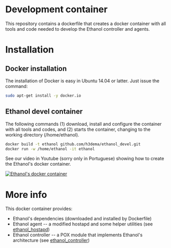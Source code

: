 # Development container #

This repository contains a dockerfile that creates a docker container with all tools and code needed to develop the Ethanol controller and agents.

# Installation #

## Docker installation ##

The installation of Docker is easy in Ubuntu 14.04 or latter.
Just issue the command:

```bash
sudo apt-get install -y docker.io
```

## Ethanol devel container ##

The following commands (1) download, install and configure the container with all tools and codes, and (2) starts the container, changing to the working directory (/home/ethanol).

```bash
docker build -t ethanol github.com/h3dema/ethanol_devel.git
docker run -w /home/ethanol -it ethanol
```

See our video in Youtube (sorry only in Portuguese) showing how to create the Ethanol's docker container.

[![Ethanol's docker container](https://img.youtube.com/vi/3N3bUeCbExg/0.jpg)](https://youtu.be/3N3bUeCbExg)


# More info #

This docker container provides:

* Ethanol's dependencies (downloaded and installed by Dockerfile)
* Ethanol agent -- a modified hostapd and some helper utilities (see [ethanol_hostapd](https://github.com/h3dema/ethanol_hostapd))
* Ethanol controller -- a POX module that implements Ethanol's architecture (see [ethanol_controller](https://github.com/h3dema/ethanol_controller))
